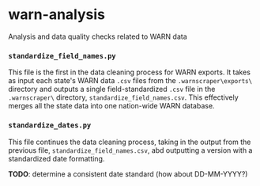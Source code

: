 # warn-analysis
Analysis and data quality checks related to WARN data

### `standardize_field_names.py`
This file is the first in the data cleaning process for WARN exports. It takes as input each state's WARN data `.csv` files from the `.warnscraper\exports\` directory and outputs a single field-standardized `.csv` file in the `.warnscraper\` directory, `standardize_field_names.csv`. This effectively merges all the state data into one nation-wide WARN database. 

### `standardize_dates.py`
This file continues the data cleaning process, taking in the output from the previous file, `standardize_field_names.csv`, abd outputting a version with a standardized date formatting.

**TODO**: determine a consistent date standard (how about DD-MM-YYYY?)
